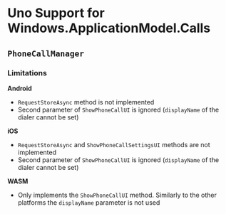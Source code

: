 # Uno Support for Windows.ApplicationModel.Calls

## `PhoneCallManager`

### Limitations

**Android**
- `RequestStoreAsync` method is not implemented
- Second parameter of `ShowPhoneCallUI` is ignored (`displayName` of the dialer cannot be set)

**iOS**
- `RequestStoreAsync` and `ShowPhoneCallSettingsUI` methods are not implemented
- Second parameter of `ShowPhoneCallUI` is ignored (`displayName` of the dialer cannot be set)

**WASM**
- Only implements the `ShowPhoneCallUI` method. Similarly to the other platforms the `displayName` parameter is not used
